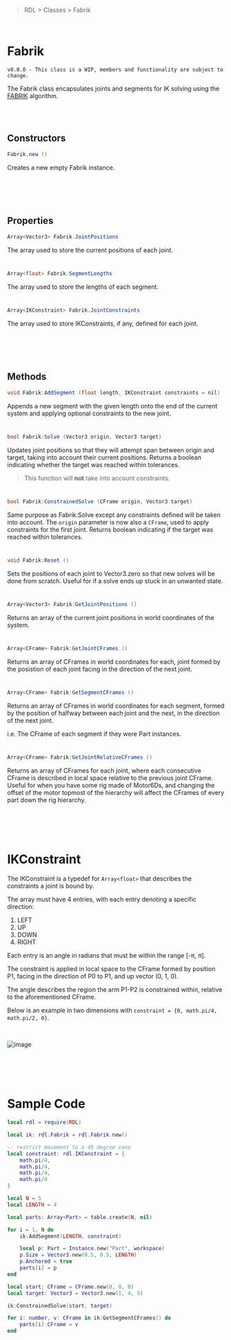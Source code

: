 > RDL > Classes > Fabrik

<br/>

# Fabrik
`v0.0.0 - This class is a WIP, members and functionality are subject to change.`

The Fabrik class encapsulates joints and segments for IK solving using the [FABRIK](http://andreasaristidou.com/FABRIK.html) algorithm.

<br/><br/>
## Constructors

```c#
Fabrik.new ()
```
Creates a new empty Fabrik instance.
#

<br/><br/>
## Properties

```c#
Array<Vector3> Fabrik.JointPositions
```
The array used to store the current positions of each joint.
#

```c#
Array<float> Fabrik.SegmentLengths
```
The array used to store the lengths of each segment.
#

```c#
Array<IKConstraint> Fabrik.JointConstraints
```
The array used to store IKConstraints, if any, defined for each joint.
#

<br/><br/>
## Methods

```c#
void Fabrik:AddSegment (float length, IKConstraint constraints = nil)
```
Appends a new segment with the given length onto the end of the current system and
applying optional constraints to the new joint.
#

```c#
bool Fabrik:Solve (Vector3 origin, Vector3 target)
```
Updates joint positions so that they will attempt span between origin and target, taking into account their current positions.
Returns a boolean indicating whether the target was reached within tolerances.
> This function will **not** take into account constraints.
#

```c#
bool Fabrik:ConstrainedSolve (CFrame origin, Vector3 target)
```
Same purpose as Fabrik:Solve except any constraints defined will be taken into account.
The `origin` parameter is now also a `CFrame`, used to apply constraints for the first joint.
Returns boolean indicating if the target was reached within tolerances.
#

```c#
void Fabrik:Reset ()
```
Sets the positions of each joint to Vector3.zero so that new solves will be done from scratch.
Useful for if a solve ends up stuck in an unwanted state.
#

```c#
Array<Vector3> Fabrik:GetJointPositions ()
```
Returns an array of the current joint positions in world coordinates of the system.
#

```c#
Array<CFrame> Fabrik:GetJointCFrames ()
```
Returns an array of CFrames in world coordinates for each, joint formed by the posistion of each joint facing in the direction of the next joint.
#

```c#
Array<CFrame> Fabrik:GetSegmentCFrames ()
```
Returns an array of CFrames in world coordinates for each segment, formed by the position of halfway between each joint and the next, in the direction of the next joint.

i.e. The CFrame of each segment if they were Part instances.
#

```c#
Array<CFrame> Fabrik:GetJointRelativeCFrames ()
```
Returns an array of CFrames for each joint, where each consecutive CFrame is described in local space relative to the previous joint CFrame.
Useful for when you have some rig made of Motor6Ds, and changing the offset of the motor topmost of the hierarchy will affect
the CFrames of every part down the rig hierarchy.
#

<br/><br/>

# IKConstraint

The IKConstraint is a typedef for `Array<float>` that describes the constraints a joint is bound by.

The array must have 4 entries, with each entry denoting a specific direction:
1. LEFT
2. UP
3. DOWN
4. RIGHT

Each entry is an angle in radians that must be within the range [-π, π].

The constraint is applied in local space to the CFrame formed by position P1, facing in the direction of P0 to P1, and up vector (0, 1, 0).

The angle describes the region the arm P1-P2 is constrained within, relative to the aforementioned CFrame.

Below is an example in two dimensions with `constraint = {0, math.pi/4, math.pi/2, 0}`.

<br/>

![image](https://user-images.githubusercontent.com/83140718/169670222-afe9a738-cf14-4572-a022-e14663dad721.png)
#

<br/><br/>

# Sample Code

```lua
local rdl = require(RDL)

local ik: rdl.Fabrik = rdl.Fabrik.new()

-- restrict movement to a 45 degree cone
local constraint: rdl.IKConstraint = {
    math.pi/4,
    math.pi/4,
    math.pi/4,
    math.pi/4
}

local N = 5
local LENGTH = 4

local parts: Array<Part> = table.create(N, nil)

for i = 1, N do
    ik:AddSegment(LENGTH, constraint)

    local p: Part = Instance.new("Part", workspace)
    p.Size = Vector3.new(0.5, 0.5, LENGTH)
    p.Anchored = true
    parts[i] = p
end

local start: CFrame = CFrame.new(0, 0, 0)
local target: Vector3 = Vector3.new(1, 4, 5)

ik:ConstrainedSolve(start, target)

for i: number, v: CFrame in ik:GetSegmentCFrames() do
    parts[i].CFrame = v
end
```